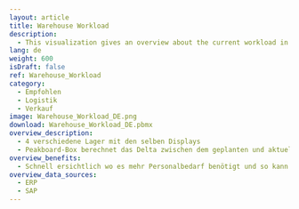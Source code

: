 ```yaml
---
layout: article
title: Warehouse Workload
description: 
  - This visualization gives an overview about the current workload in a warehouse. It uses variables as example data and a script is running to show some movement. Replace the variables with your own data sources and remove the script to get it running for your personal use case. 
lang: de
weight: 600
isDraft: false
ref: Warehouse_Workload
category:
  - Empfohlen
  - Logistik
  - Verkauf
image: Warehouse_Workload_DE.png
download: Warehouse_Workload_DE.pbmx
overview_description:
  - 4 verschiedene Lager mit den selben Displays
  - ​Peakboard-Box berechnet das Delta zwischen dem geplanten und aktuellen Status
overview_benefits:
  - Schnell ersichtlich wo es mehr Personalbedarf benötigt und so kann eine gezielte Mitarbeitersteuerung erfolgen.
overview_data_sources:
  - ERP
  - SAP
---
```

